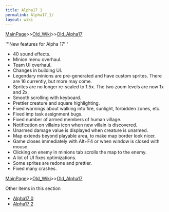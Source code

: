 ```yaml
---
title: Alpha17 1
permalink: Alpha17_1/
layout: wiki
---
```


[MainPage](/keeperrl_wiki/ "wikilink")>>[Old_Wiki](/keeperrl_wiki/Old_Wiki "wikilink")>>[Old_Alpha17](/keeperrl_wiki/Old_Alpha17 "wikilink")

'''New features for Alpha 17'''

* 40 sound effects.
* Minion menu overhaul.
* Team UI overhaul.
* Changes in building UI.
* Legendary minions are pre-generated and have custom sprites. There are 16 currently, but more may come.
* Sprites are no longer re-scaled to 1.5x. The two zoom levels are now 1x and 2x.
* Smooth scrolling with keyboard.
* Prettier creature and square highlighting.
* Fixed warnings about walking into fire, sunlight, forbidden zones, etc.
* Fixed imp task assignment bugs.
* Fixed number of armed members of human village.
* Notification on villains icon when new villain is discovered.
* Unarmed damage value is displayed when creature is unarmed.
* Map extends beyond playable area, to make map border look nicer.
* Game closes immediately with Alt+F4 or when window is closed with mouse.
* Clicking on enemy in minions tab scrolls the map to the enemy.
* A lot of UI fixes optimizations.
* Some sprites are redone and prettier.
* Fixed many crashes.

[MainPage](/keeperrl_wiki/ "wikilink")>>[Old_Wiki](/keeperrl_wiki/Old_Wiki "wikilink")>>[Old_Alpha17](/keeperrl_wiki/Old_Alpha17 "wikilink")

Other items in this section
-    [Alpha17 0](/keeperrl_wiki/Alpha17_0 "wikilink")
-    [Alpha17 2](/keeperrl_wiki/Alpha17_2 "wikilink")
